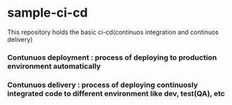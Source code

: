 # sample-ci-cd
This repository holds the basic ci-cd(continuos integration and continuos delivery)
### Contunuos deployment : process of deploying to production environment automatically
### Contunuos delivery : process of deploying continuosly integrated code to different environment like dev, test(QA), etc

